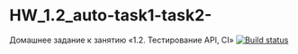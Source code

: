 # HW_1.2_auto-task1-task2-
Домашнее задание к занятию «1.2. Тестирование API, CI»
[![Build status](https://ci.appveyor.com/api/projects/status/1878vqqqtontfcck?svg=true)](https://ci.appveyor.com/project/GeneralovDV/hw-1-2-auto-task1-task2)
